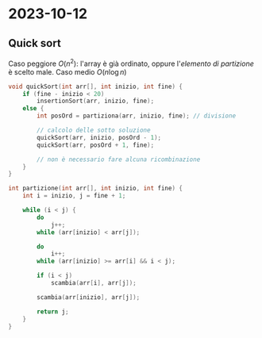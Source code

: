 # 2023-10-12

## Quick sort

Caso peggiore $O(n^2)$: l'array è già ordinato, oppure l'*elemento di partizione* è scelto male.
Caso medio $O(n \log n)$

```cpp
void quickSort(int arr[], int inizio, int fine) {
    if (fine - inizio < 20)
        insertionSort(arr, inizio, fine);
    else {
        int posOrd = partiziona(arr, inizio, fine); // divisione

        // calcolo delle sotto soluzione
        quickSort(arr, inizio, posOrd - 1);
        quickSort(arr, posOrd + 1, fine);

        // non è necessario fare alcuna ricombinazione
    }
}

int partizione(int arr[], int inizio, int fine) {
    int i = inizio, j = fine + 1;

    while (i < j) {
        do
            j++;
        while (arr[inizio] < arr[j]);

        do
            i++;
        while (arr[inizio] >= arr[i] && i < j);

        if (i < j)
            scambia(arr[i], arr[j]);

        scambia(arr[inizio], arr[j]);

        return j;
    }
}
```
